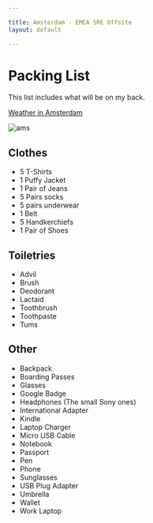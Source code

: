 ```yaml
---

title: Amsterdam - EMEA SRE Offsite
layout: default

---
```


# Packing List

This list includes what will be on my back.

[Weather in Amsterdam](http://www.bbc.co.uk/weather/2759794)

![ams](http://cl.natw.me/VRSU/d)

## Clothes

 * 5 T-Shirts
 * 1 Puffy Jacket
 * 1 Pair of Jeans
 * 5 Pairs socks
 * 5 pairs underwear
 * 1 Belt
 * 5 Handkerchiefs
 * 1 Pair of Shoes

## Toiletries

 * Advil
 * Brush
 * Deodorant
 * Lactaid
 * Toothbrush
 * Toothpaste
 * Tums

## Other

 * Backpack
 * Boarding Passes
 * Glasses
 * Google Badge
 * Headphones (The small Sony ones)
 * International Adapter
 * Kindle
 * Laptop Charger
 * Micro USB Cable
 * Notebook
 * Passport
 * Pen
 * Phone
 * Sunglasses
 * USB Plug Adapter
 * Umbrella
 * Wallet
 * Work Laptop

